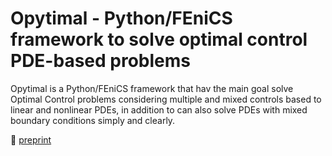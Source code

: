 # Opytimal - Python/FEniCS framework to solve optimal control PDE-based problems
Opytimal is a Python/FEniCS framework that hav the main goal solve Optimal Control problems considering multiple and mixed controls based to linear and nonlinear PDEs, in addition to can also solve PDEs with mixed boundary conditions simply and clearly.

:memo: [preprint](https://ulisboa-my.sharepoint.com/:f:/g/personal/ist429130_tecnico_ulisboa_pt/EvDU-ae4kaJMjKrHZPtpuTgBEhN9-L1NClbkkh9En4hf0w?e=FMtb6F)